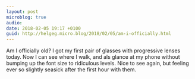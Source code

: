 ```yaml
---
layout: post
microblog: true
audio: 
date: 2018-02-05 19:17 +0100
guid: http://helgeg.micro.blog/2018/02/05/am-i-officially.html
---
```

Am I officially old? I got my first pair of glasses with progressive lenses today. Now I can see where I walk, and als glance at my phone without bumping up the font size to ridiculous levels. Nice to see again, but feeling ever so slightly seasick after the first hour with them. 
